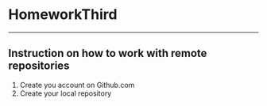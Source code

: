 # HomeworkThird

---

## Instruction on how to work with remote repositories

1. Create you account on Github.com
2. Create your local repository



